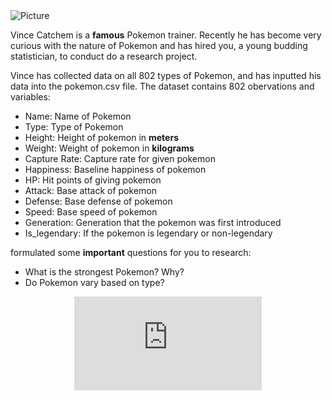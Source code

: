 <img class="prof" align="center" src="merrickmath.github.io/merrickmath.github.io-pokemonchallenge/trainer.png" alt="Picture" />

Vince Catchem is a **famous** Pokemon trainer. Recently he has become very curious with the nature of Pokemon and has hired you, a young budding statistician, to conduct do a research project. 

Vince has collected data on all 802 types of Pokemon, and has inputted his data into the pokemon.csv file. The dataset contains 802 obervations and  variables:
* Name: Name of Pokemon 
* Type: Type of Pokemon 
* Height: Height of pokemon in **meters**
* Weight: Weight of pokemon in **kilograms**
* Capture Rate: Capture rate for given pokemon
* Happiness: Baseline happiness of pokemon
* HP: Hit points of giving pokemon
* Attack: Base attack of pokemon 
* Defense: Base defense of pokemon 
* Speed: Base speed of pokemon 
* Generation: Generation that the pokemon was first introduced
* Is_legendary: If the pokemon is legendary or non-legendary 


formulated some **important** questions for you to research:
* What is the strongest Pokemon? Why? 
* Do Pokemon vary based on type? 

<p align="center"> 
  <iframe src="https://www.youtube.com/embed/6xKWiCMKKJg" frameborder="0" allow="accelerometer; autoplay; encrypted-media; gyroscope; picture-in-picture" allowfullscreen class="frame"></iframe> </p>


